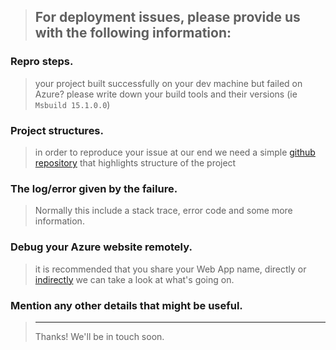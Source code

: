 > For deployment issues, please provide us with the following information:
> ---------------------------------------------------------------

### Repro steps.
> your project built successfully on your dev machine but failed on Azure?
> please write down your build tools and their versions (ie `Msbuild 15.1.0.0`)

### Project structures.
> in order to reproduce your issue at our end we need a simple 
> [github repository](https://github.com/projectkudu/kudu/wiki/Using-a-git-repo-to-report-an-issue)
> that highlights structure of the project

### The log/error given by the failure.
> Normally this include a stack trace, error code and some more information.

### Debug your Azure website remotely.
> it is recommended that you share your Web App name, directly or [indirectly](https://github.com/projectkudu/kudu/wiki/Reporting-your-site-name-without-posting-it-publicly)
> we can take a look at what's going on.

### Mention any other details that might be useful.

> ---------------------------------------------------------------
> Thanks! We'll be in touch soon.
